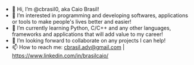 - 👋 Hi, I’m @cbrasil0, aka Caio Brasil!
- 👀 I’m interested in programming and developing softwares, applications or tools to make people's lives better and easier!
- 🌱 I’m currently learning Python, C/C++ and any other languages, frameworks and applications that will add value to my career!
- 💞️ I’m looking forward to collaborate on any projects I can help!
- 📫 How to reach me: cbrasil.adv@gmail.com | https://www.linkedin.com/in/brasilcaio/

<!---
cbrasil0/cbrasil0 is a ✨ special ✨ repository because its `README.md` (this file) appears on your GitHub profile.
You can click the Preview link to take a look at your changes.
--->
